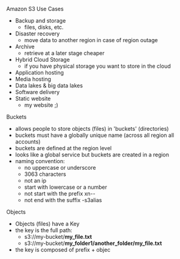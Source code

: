 Amazon S3 Use Cases
- Backup and storage
	- files, disks, etc.
- Disaster recovery
	- move data to another region in case of region outage
- Archive
	- retrieve at a later stage cheaper
- Hybrid Cloud Storage
	- if you have physical storage you want to store in the cloud
- Application hosting
- Media hosting
- Data lakes & big data lakes
- Software delivery
- Static website
	- my website ;)

Buckets
- allows people to store objects (files) in 'buckets' (directories)
- buckets must have a globally unique name (across all region all accounts)
- buckets are defined at the region level
- looks like a global service but buckets are created in a region
- naming convention:
	- no uppercase or underscore
	- 3063 characters
	- not an ip
	- start with lowercase or a number
	- not start with the prefix xn--
	- not end with the suffix -s3alias

Objects
- Objects (files) have a Key
- the key is the full path:
	- s3://my-bucket/**my_file.txt**
	- s3://my-bucket/**my_folder1/another_folder/my_file.txt**
- the key is composed of prefix + objec